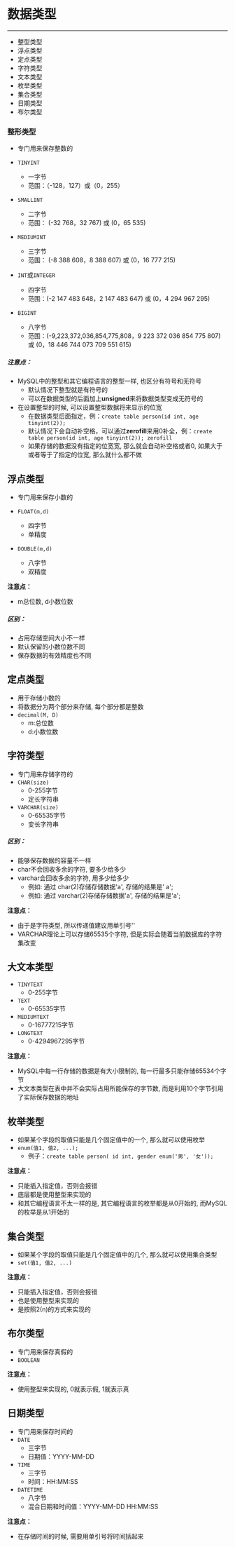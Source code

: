 # 数据类型
------
- 整型类型
- 浮点类型
- 定点类型
- 字符类型
- 文本类型
- 枚举类型
- 集合类型
- 日期类型
- 布尔类型

### 整形类型
- 专门用来保存整数的
+ `TINYINT`
    + 一字节
    + 范围：（-128，127）或（0，255）

+ `SMALLINT`
    + 二字节
    + 范围： (-32 768，32 767) 或 (0，65 535)

+ `MEDIUMINT`
    + 三字节
    + 范围： (-8 388 608，8 388 607) 或 (0，16 777 215)

+ `INT`或`INTEGER`
    + 四字节
    + 范围：(-2 147 483 648，2 147 483 647) 或 (0，4 294 967 295)

+ `BIGINT`
    + 八字节
    + 范围：(-9,223,372,036,854,775,808，9 223 372 036 854 775 807) 或	(0，18 446 744 073 709 551 615)

##### 注意点：
+ MySQL中的整型和其它编程语言的整型一样, 也区分有符号和无符号
    + 默认情况下整型就是有符号的
    + 可以在数据类型的后面加上**unsigned**来将数据类型变成无符号的
+ 在设置整型的时候, 可以设置整型数据将来显示的位宽
    + 在数据类型后面指定，例：`create table person(id int, age tinyint(2));`
    + 默认情况下会自动补空格，可以通过**zerofill**来用0补全，例：`create table person(id int, age tinyint(2)); zerofill`
    + 如果存储的数据没有指定的位宽宽, 那么就会自动补空格或者0, 如果大于或者等于了指定的位宽, 那么就什么都不做


## 浮点类型
+ 专门用来保存小数的

+ `FLOAT(m,d)`
    + 四字节
    + 单精度
+ `DOUBLE(m,d)`
    + 八字节
    + 双精度

**注意点：**
+ m总位数, d小数位数

##### 区别：
+ 占用存储空间大小不一样
+ 默认保留的小数位数不同
+ 保存数据的有效精度也不同

## 定点类型
+ 用于存储小数的
+ 将数据分为两个部分来存储, 每个部分都是整数
+ `decimal(M, D)`
    + m:总位数
    + d:小数位数

## 字符类型
+ 专门用来存储字符的
+ `CHAR(size)`
    + 0-255字节
    + 定长字符串
+ `VARCHAR(size)`
    + 0-65535字节
    + 变长字符串

##### 区别：
+ 能够保存数据的容量不一样
+ char不会回收多余的字符,  要多少给多少
+ varchar会回收多余的字符, 用多少给多少
    + 例如: 通过    char(2)存储存储数据'a', 存储的结果是' a';
    + 例如: 通过 varchar(2)存储存储数据'a', 存储的结果是'a';

**注意点：**
+ 由于是字符类型, 所以传递值建议用单引号''
+ VARCHAR理论上可以存储65535个字符, 但是实际会随着当前数据库的字符集改变

## 大文本类型

+ `TINYTEXT`
    + 0-255字节
+ `TEXT`
    + 0-65535字节
+ `MEDIUMTEXT`
    + 0-16777215字节
+ `LONGTEXT`
    + 0-4294967295字节

**注意点：**
+ MySQL中每一行存储的数据是有大小限制的, 每一行最多只能存储65534个字节
+ 大文本类型在表中并不会实际占用所能保存的字节数, 而是利用10个字节引用了实际保存数据的地址

## 枚举类型
+ 如果某个字段的取值只能是几个固定值中的一个, 那么就可以使用枚举
+ `enum(值1, 值2, ...);`
    + 例子：`create table person( id int, gender enum('男', '女'));`

**注意点：**
+ 只能插入指定值，否则会报错
+ 底层都是使用整型来实现的
+ 和其它编程语言不太一样的是, 其它编程语言的枚举都是从0开始的, 而MySQL的枚举是从1开始的


## 集合类型
+ 如果某个字段的取值只能是几个固定值中的几个, 那么就可以使用集合类型
+ `set(值1, 值2, ...)`

**注意点：**
+ 只能插入指定值，否则会报错
+ 也是使用整型来实现的
+ 是按照2(n)的方式来实现的

## 布尔类型
+ 专门用来保存真假的
+ `BOOLEAN`

**注意点：**
+ 使用整型来实现的, 0就表示假, 1就表示真

## 日期类型
+ 专门用来保存时间的
+ `DATE`
    + 三字节
    + 日期值：YYYY-MM-DD
+ `TIME`
    + 三字节
    + 时间：HH:MM:SS
+ `DATETIME`
    + 八字节
    + 混合日期和时间值：YYYY-MM-DD HH:MM:SS

**注意点：**
+ 在存储时间的时候, 需要用单引号将时间括起来